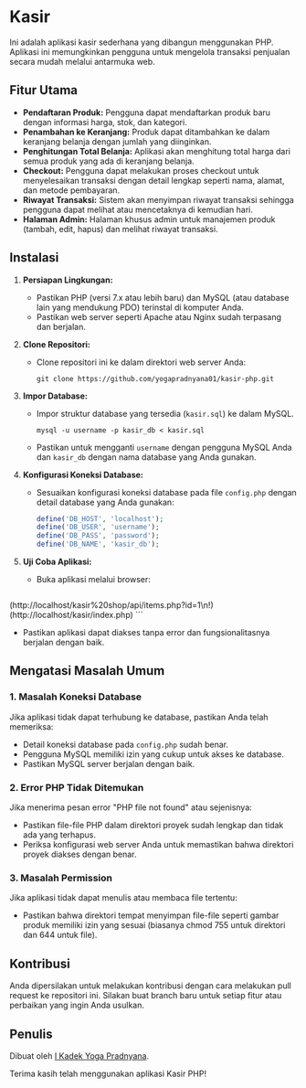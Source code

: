# Kasir 

Ini adalah aplikasi kasir sederhana yang dibangun menggunakan PHP. Aplikasi ini memungkinkan pengguna untuk mengelola transaksi penjualan secara mudah melalui antarmuka web.

## Fitur Utama

- **Pendaftaran Produk:** Pengguna dapat mendaftarkan produk baru dengan informasi harga, stok, dan kategori.
- **Penambahan ke Keranjang:** Produk dapat ditambahkan ke dalam keranjang belanja dengan jumlah yang diinginkan.
- **Penghitungan Total Belanja:** Aplikasi akan menghitung total harga dari semua produk yang ada di keranjang belanja.
- **Checkout:** Pengguna dapat melakukan proses checkout untuk menyelesaikan transaksi dengan detail lengkap seperti nama, alamat, dan metode pembayaran.
- **Riwayat Transaksi:** Sistem akan menyimpan riwayat transaksi sehingga pengguna dapat melihat atau mencetaknya di kemudian hari.
- **Halaman Admin:** Halaman khusus admin untuk manajemen produk (tambah, edit, hapus) dan melihat riwayat transaksi.

## Instalasi

1. **Persiapan Lingkungan:**
   - Pastikan PHP (versi 7.x atau lebih baru) dan MySQL (atau database lain yang mendukung PDO) terinstal di komputer Anda.
   - Pastikan web server seperti Apache atau Nginx sudah terpasang dan berjalan.

2. **Clone Repositori:**
   - Clone repositori ini ke dalam direktori web server Anda:
     ```
     git clone https://github.com/yogapradnyana01/kasir-php.git
     ```

3. **Impor Database:**
   - Impor struktur database yang tersedia (`kasir.sql`) ke dalam MySQL.
     ```
     mysql -u username -p kasir_db < kasir.sql
     ```
   - Pastikan untuk mengganti `username` dengan pengguna MySQL Anda dan `kasir_db` dengan nama database yang Anda gunakan.

4. **Konfigurasi Koneksi Database:**
   - Sesuaikan konfigurasi koneksi database pada file `config.php` dengan detail database yang Anda gunakan:
     ```php
     define('DB_HOST', 'localhost');
     define('DB_USER', 'username');
     define('DB_PASS', 'password');
     define('DB_NAME', 'kasir_db');
     ```

5. **Uji Coba Aplikasi:**
   - Buka aplikasi melalui browser:
     ```
(http://localhost/kasir%20shop/api/items.php?id=1\n!) (http://localhost/kasir/index.php)
     ```
   - Pastikan aplikasi dapat diakses tanpa error dan fungsionalitasnya berjalan dengan baik.

## Mengatasi Masalah Umum

### 1. Masalah Koneksi Database

Jika aplikasi tidak dapat terhubung ke database, pastikan Anda telah memeriksa:
   - Detail koneksi database pada `config.php` sudah benar.
   - Pengguna MySQL memiliki izin yang cukup untuk akses ke database.
   - Pastikan MySQL server berjalan dengan baik.

### 2. Error PHP Tidak Ditemukan

Jika menerima pesan error "PHP file not found" atau sejenisnya:
   - Pastikan file-file PHP dalam direktori proyek sudah lengkap dan tidak ada yang terhapus.
   - Periksa konfigurasi web server Anda untuk memastikan bahwa direktori proyek diakses dengan benar.

### 3. Masalah Permission

Jika aplikasi tidak dapat menulis atau membaca file tertentu:
   - Pastikan bahwa direktori tempat menyimpan file-file seperti gambar produk memiliki izin yang sesuai (biasanya chmod 755 untuk direktori dan 644 untuk file).

## Kontribusi

Anda dipersilakan untuk melakukan kontribusi dengan cara melakukan pull request ke repositori ini. Silakan buat branch baru untuk setiap fitur atau perbaikan yang ingin Anda usulkan.

## Penulis

Dibuat oleh [I Kadek Yoga Pradnyana](https://github.com/username).

Terima kasih telah menggunakan aplikasi Kasir PHP!
